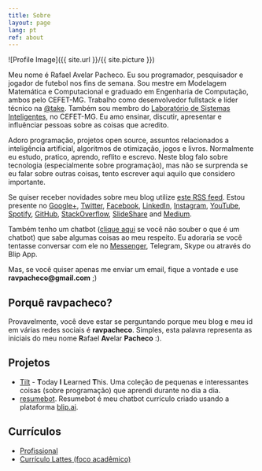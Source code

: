 ```yaml
---
title: Sobre
layout: page
lang: pt
ref: about
---
```

![Profile Image]({{ site.url }}/{{ site.picture }})

<p>Meu nome é Rafael Avelar Pacheco. Eu sou programador, pesquisador e jogador de futebol nos fins de semana. 
Sou mestre em Modelagem Matemática e Computacional e graduado em Engenharia de Computação, ambos pelo CEFET-MG.  
Trabalho como desenvolvedor fullstack e líder técnico na <a href="http://take.net">@take</a>. Também sou membro do 
<a href="http://www.lsi.cefetmg.br/">Laboratório de Sistemas Inteligentes</a>, no CEFET-MG.
Eu amo ensinar, discutir, apresentar e influênciar pessoas sobre as coisas que acredito.</p>  

<p>
Adoro programação, projetos open source, assuntos relacionados a inteligência artificial, algoritmos de otimização, jogos e livros. 
Normalmente eu estudo, pratico, aprendo, reflito e escrevo. Neste blog falo sobre tecnologia (especialmente sobre programação), mas  
não se surprenda se eu falar sobre outras coisas, tento escrever aqui aquilo que considero importante.     
</p>

<p>
Se quiser receber novidades sobre meu blog utilize <a href="http://ravpacheco.com/feed.xml">este RSS feed</a>. 
Estou presente no <a href="http://plus.google.com/+RafaelPachecoBH">Google+</a>, <a href="http://twitter.com/ravpachecco">Twitter</a>, <a href="http://facebook.com/ravpacheco">Facebook</a>, <a href="http://linkedin.com/in/ravpacheco">LinkedIn</a>, <a href="http://instagram.com/ravpachecco">Instagram</a>, <a href="http://youtube.com/ravpacheco">YouTube</a>, <a href="https://open.spotify.com/user/ravpacheco">Spotify</a>, <a href="https://github.com/ravpacheco">GitHub</a>, <a href="http://stackoverflow.com/users/3613766/rafael-pacheco">StackOverflow</a>, <a href="http://pt.slideshare.net/RafaelAvelar1">SlideShare</a> and <a href="https://medium.com/@ravpacheco">Medium</a>.
</p>
<p>
Também tenho um chatbot (<a href="http://ravpacheco.com/voce-sabe-o-que-eh-um-chatbot/">clique aqui</a> se você não souber o que é um chatbot) que sabe algumas coisas ao meu respeito. 
Eu adoraria se você tentasse conversar com ele no <a href="https://www.facebook.com/Fale-com-o-Pacheco-2112212492336706/">Messenger</a>, Telegram, Skype ou através do Blip App.
</p>
<p>
Mas, se você quiser apenas me enviar um email, fique a vontade e use <b>ravpacheco@gmail.com</b> ;)
</p>

<h2>Porquê <b>ravpacheco</b>?</h2>

<p>Provavelmente, você deve estar se perguntando porque meu blog e meu id em várias redes sociais é <b>ravpacheco</b>.
Simples, esta palavra representa as iniciais do meu nome <b>R</b>afael <b>Av</b>elar <b>Pacheco</b> :).
</p>

<h2>Projetos</h2>

<ul>
	<li><a href="https://github.com/ravpacheco/tilt">Tilt</a> - <b>T</b>oday <b>I</b> <b>L</b>earned <b>T</b>his. Uma coleção de pequenas e interessantes coisas (sobre programação) que aprendi durante no dia a dia.</li>
	<li><a href="https://github.com/ravpacheco/resumebot">resumebot</a>. Resumebot é meu chatbot currículo criado usando a plataforma <a href="http://blip.ai">blip.ai</a>.</li>
</ul>

<h2>Currículos</h2>

<ul class="skill-list">
	<li><a href="https://github.com/">Profissional</a></li>
	<li><a href="https://github.com/">Currículo Lattes (foco acadêmico)</a></li>
</ul>

<!--
<h2>Short Bio</h2>
<p>Put here a short bio to be use on presentations
</p>
-->